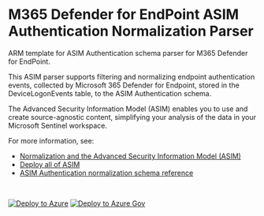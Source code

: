 # M365 Defender for EndPoint ASIM Authentication Normalization Parser

ARM template for ASIM Authentication schema parser for M365 Defender for EndPoint.

This ASIM parser supports filtering and normalizing endpoint authentication events, collected by Microsoft 365 Defender for Endpoint, stored in the  DeviceLogonEvents table, to the ASIM Authentication schema.


The Advanced Security Information Model (ASIM) enables you to use and create source-agnostic content, simplifying your analysis of the data in your Microsoft Sentinel workspace.

For more information, see:

- [Normalization and the Advanced Security Information Model (ASIM)](https://aka.ms/AboutASIM)
- [Deploy all of ASIM](https://aka.ms/DeployASIM)
- [ASIM Authentication normalization schema reference](https://aka.ms/ASimAuthenticationDoc)

<br>

[![Deploy to Azure](https://aka.ms/deploytoazurebutton)](https://portal.azure.com/#create/Microsoft.Template/uri/https%3A%2F%2Fraw.githubusercontent.com%2FAzure%2FAzure-Sentinel%2Fasim%2Frebuild-auth%2FParsers%2FASimAuthentication%2FARM%2FvimAuthenticationM365Defender%2FvimAuthenticationM365Defender.json) [![Deploy to Azure Gov](https://aka.ms/deploytoazuregovbutton)](https://portal.azure.us/#create/Microsoft.Template/uri/https%3A%2F%2Fraw.githubusercontent.com%2FAzure%2FAzure-Sentinel%2Fasim%2Frebuild-auth%2FParsers%2FASimAuthentication%2FARM%2FvimAuthenticationM365Defender%2FvimAuthenticationM365Defender.json)
